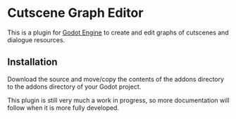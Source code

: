 # Cutscene Graph Editor

This is a plugin for [Godot Engine](https://godotengine.org) to create and edit graphs of cutscenes and dialogue resources.


## Installation

Download the source and move/copy the contents of the addons directory to the addons directory of your Godot project.

This plugin is still very much a work in progress, so more documentation will follow when it is more fully developed.
